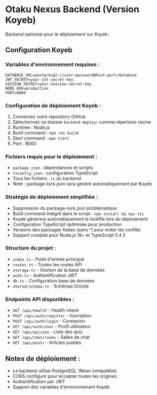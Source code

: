 # Otaku Nexus Backend (Version Koyeb)

Backend optimisé pour le déploiement sur Koyeb.

## Configuration Koyeb

### Variables d'environnement requises :
```
DATABASE_URL=postgresql://user:password@host:port/database
JWT_SECRET=your-jwt-secret-key
SESSION_SECRET=your-session-secret-key
NODE_ENV=production
PORT=8000
```

### Configuration de déploiement Koyeb :
1. Connectez votre repository GitHub
2. Sélectionnez ce dossier `backend-deploy/` comme répertoire racine
3. Runtime : Node.js
4. Build command : `npm run build`
5. Start command : `npm start`
6. Port : 8000

### Fichiers requis pour le déploiement :
- `package.json` : dépendances et scripts
- `tsconfig.json` : configuration TypeScript
- Tous les fichiers `.ts` du backend
- Note : package-lock.json sera généré automatiquement par Koyeb

### Stratégie de déploiement simplifiée :
- Suppression du package-lock.json problématique
- Build command intégré dans le script : `npm install && npx tsc`
- Koyeb génèrera automatiquement le lockfile lors du déploiement
- Configuration TypeScript optimisée pour production
- Versions des packages fixées (sans ^) pour éviter les conflits
- Support complet pour Node.js 18+ et TypeScript 5.4.5

### Structure du projet :
- `index.ts` - Point d'entrée principal
- `routes.ts` - Toutes les routes API
- `storage.ts` - Gestion de la base de données
- `auth.ts` - Authentification JWT
- `db.ts` - Configuration base de données
- `shared/schema.ts` - Schémas Drizzle

### Endpoints API disponibles :
- `GET /api/health` - Health check
- `POST /api/auth/register` - Inscription
- `POST /api/auth/login` - Connexion
- `GET /api/auth/user` - Profil utilisateur
- `GET /api/quizzes` - Liste des quiz
- `GET /api/chat/rooms` - Salles de chat
- `GET /api/posts` - Articles publiés

## Notes de déploiement :
- Le backend utilise PostgreSQL (Neon compatible)
- CORS configuré pour accepter toutes les origines
- Authentification par JWT
- Support des variables d'environnement Koyeb